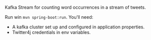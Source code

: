 Kafka Stream for counting word occurrences in a stream of tweets.

Run win `mvn spring-boot:run`. You'll need:
- A kafka cluster set up and configured in application properties.
- Twitter4j credentials in env variables.


